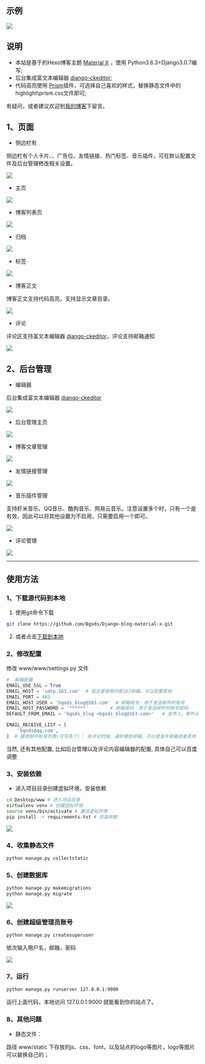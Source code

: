 ﻿## 示例
[![](https://img.shields.io/badge/我的个人博客-http://bgods.cn/-green.svg)](http://bgods.cn/)


## 说明

- 本站是基于的Hexo博客主题 [Material X](https://xaoxuu.com/projects/#Material-X) ，使用 Python3.6.3+Django3.0.7编写;
- 后台集成富文本编辑器 [django-ckeditor](https://github.com/django-ckeditor/django-ckeditor);
- 代码高亮使用 [Prism](https://prismjs.com/download.html#themes=prism-okaidia&languages=markup+css+clike+javascript)插件，可选择自己喜欢的样式，替换静态文件中的highlight\prism.css文件即可;

有疑问，或者建议欢迎到[我的博客](http://bgods.cn/)下留言。

## 1、页面


- 侧边栏有

侧边栏有个人卡片、、广告位、友情链接、热门标签、音乐插件，可在默认配置文件及后台管理修改相关设置。

![](doc/20200628201300_20200628201552430264.png)

- 主页

![](doc/20200628200342_20200628200351318761.png)

- 博客列表页

![](doc/20200628200426_20200628200442092801.png)

- 归档

![](doc/20200628200637_20200628200804390809.png)

- 标签

![](doc/20200628200648_20200628200811378221.png)

- 博客正文

博客正文支持代码高亮，支持显示文章目录。

![](doc/20200628201011_20200628201032263425.png)

- 评论

评论区支持富文本编辑器 [django-ckeditor](https://github.com/django-ckeditor/django-ckeditor)，评论支持邮箱通知

![](doc/20200628201112_20200628201129280228.png)


## 2、后台管理


- 编辑器

后台集成富文本编辑器 [django-ckeditor](https://github.com/django-ckeditor/django-ckeditor)

![](doc/admin-post-add_20190426204956161746_20200628202421166552.png)

- 后台管理主页

![](doc/20200628193705_20200628202441972883.png)

- 博客文章管理

![](doc/20200628195746_20200628202520322945.png)

- 友情链接管理

![](doc/20200628195756_20200628202557646635.png)

- 音乐插件管理

支持虾米音乐、QQ音乐、酷狗音乐、网易云音乐。注意设置多个时，只有一个是有效，因此可以将其他设置为不启用，只需要启用一个即可。

![](doc/20200628202801_20200628202818109763.png)

- 评论管理

![](doc/20200628195857_20200628202648432891.png)

---

## 使用方法

### 1、下载源代码到本地

1. 使用git命令下载
```bash
git clone https://github.com/Bgods/Django-blog-material-x.git
```
2. 或者点击[下载到本地](https://github.com/Bgods/Django-blog-material-x/archive/master.zip)

### 2、修改配置

修改 www/www/settings.py 文件
```python
#  邮箱配置
EMAIL_USE_SSL = True
EMAIL_HOST = 'smtp.163.com'  # 我这里使用的是163邮箱，可以配置其他
EMAIL_PORT = 465
EMAIL_HOST_USER = 'bgods_blog@163.com'  # 邮箱帐号：用于发送邮件的账号
EMAIL_HOST_PASSWORD = '******'        # 邮箱密码：用于发送邮件的账号密码
DEFAULT_FROM_EMAIL = 'bgods_blog <bgods_blog@163.com>'   # 发件人，邮件头部显示

EMAIL_RECEIVE_LIST = [
    'bgods@qq.com',
]  # 接收邮件帐号列表(可写多个)： 有评论时候，通知哪些邮箱，可以是发件邮箱或者其他
```
当然, 还有其他配置, 比如后台管理以及评论内容编辑器的配置, 具体自己可以百度调整

### 3、安装依赖

- 进入项目目录创建虚拟环境，安装依赖
```bash
cd Desktop/www # 进入项目目录
virtualenv venv # 创建虚拟环境
source venv/bin/activate # 激活虚拟环境
pip install -r requirements.txt # 安装依赖
```
[![](doc/install-packages.png)](doc/install-packages.png)

### 4、收集静态文件

```bash
python manage.py collectstatic
```

### 5、创建数据库

```bash
python manage.py makemigrations
python manage.py migrate
```
[![](doc/create-database.png)](doc/create-database.png)

### 6、创建超级管理员账号

```bash
python manage.py createsuperuser
```
依次输入用户名，邮箱，密码

[![](doc/create-admin-user.png)](doc/create-admin-user.png)

### 7、运行
```bash
python manage.py runserver 127.0.0.1:9000
```
运行上面代码，本地访问 127.0.0.1:9000 就能看到你的站点了。

### 8、其他问题


- 静态文件：

路径 www/static 下存放的js、css、font，以及站点的logo等图片，logo等图片可以替换自己的；


